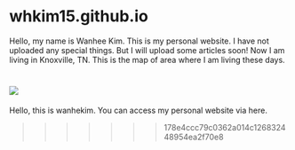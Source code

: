 # whkim15.github.io

Hello, my name is Wanhee Kim.
This is my personal website. I have not uploaded any special things. But I will upload some articles soon!
Now I am living in Knoxville, TN. This is the map of area where I am living these days.

![](https://gisgeography.com/wp-content/uploads/2020/06/Knoxville-Road-Map.jpg)
=======
Hello, this is wanhekim.
You can access my personal website via here.
>>>>>>> 178e4ccc79c0362a014c126832448954ea2f70e8
